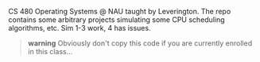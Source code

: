 CS 480 Operating Systems @ NAU taught by Leverington. The repo contains some arbitrary projects
simulating some CPU scheduling algorithms, etc. Sim 1-3 work, 4 has issues.

>**warning** Obviously don't copy this code if you are currently enrolled in this class...
